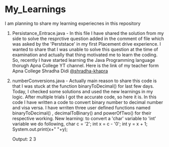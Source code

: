 # My_Learnings
I am planning to share my learning experiecnes in this repository

1. Persistance_Entrace.java -
  In this file I have shared the solution from my side to solve the resprctive question added in the comment of file which was asked by the 'Perststace' in my first Placement drive experience.
  I wanted to share that I was unable to solve this question at the time of examination and actually that thing motivated me to learn the coding. So, recently I have started learning the Java Programming language thorugh Apna College YT channel.
Here is the link of my teacher form Apna College Shradha Didi [@shradha-khapra](https://github.com/shradha-khapra)

2. numberConversions.java -
   Actually main reason to share this code is that I was stuck at the function binaryToDecimal() for last few days. Today, I checked some solutions and used the new learnings in my logic. After multiple trials I got the accurate code, so here it is.
   In this code I have written a code to convert binary number to decimal number and visa versa.
   I have wrriten three user defined functions named binaryToDecimal() , decimalToBinary() and powerOfTwo() for their respective working.
   New learning: to convert a 'char' variable to 'int' variable we do following,
   char c = '2';
   int x = c - '0';
   int y = x + 1;
   System.out.print(x+" "+y);

   Output:
   2 3

